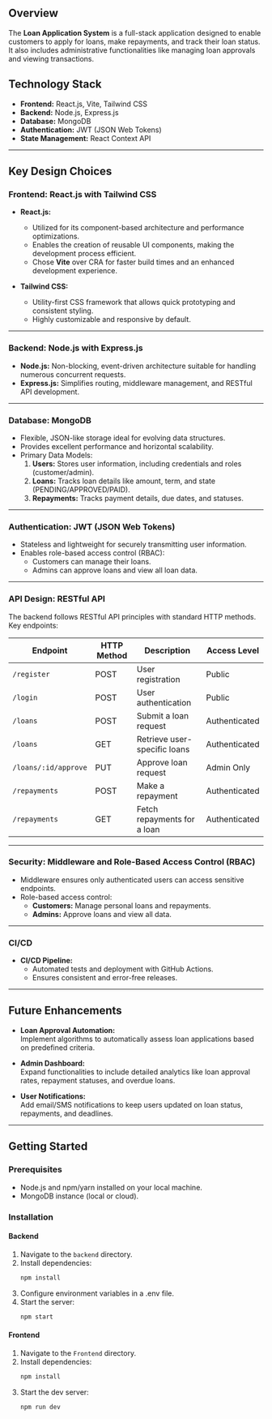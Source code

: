 
## Overview  
The **Loan Application System** is a full-stack application designed to enable customers to apply for loans, make repayments, and track their loan status. It also includes administrative functionalities like managing loan approvals and viewing transactions.  


## Technology Stack  
- **Frontend:** React.js, Vite, Tailwind CSS  
- **Backend:** Node.js, Express.js  
- **Database:** MongoDB  
- **Authentication:** JWT (JSON Web Tokens)  
- **State Management:** React Context API   

---

## Key Design Choices  

### **Frontend: React.js with Tailwind CSS**  
- **React.js:**  
  - Utilized for its component-based architecture and performance optimizations.  
  - Enables the creation of reusable UI components, making the development process efficient.  
  - Chose **Vite** over CRA for faster build times and an enhanced development experience.  

- **Tailwind CSS:**  
  - Utility-first CSS framework that allows quick prototyping and consistent styling.  
  - Highly customizable and responsive by default.  

---

### **Backend: Node.js with Express.js**  
- **Node.js:** Non-blocking, event-driven architecture suitable for handling numerous concurrent requests.  
- **Express.js:** Simplifies routing, middleware management, and RESTful API development.  

---

### **Database: MongoDB**  
- Flexible, JSON-like storage ideal for evolving data structures.  
- Provides excellent performance and horizontal scalability.  
- Primary Data Models:  
  1. **Users:** Stores user information, including credentials and roles (customer/admin).  
  2. **Loans:** Tracks loan details like amount, term, and state (PENDING/APPROVED/PAID).  
  3. **Repayments:** Tracks payment details, due dates, and statuses.  

---

### **Authentication: JWT (JSON Web Tokens)**  
- Stateless and lightweight for securely transmitting user information.  
- Enables role-based access control (RBAC):  
  - Customers can manage their loans.  
  - Admins can approve loans and view all loan data.  

---

### **API Design: RESTful API**  
The backend follows RESTful API principles with standard HTTP methods. Key endpoints:  

| Endpoint              | HTTP Method | Description                           | Access Level    |  
|-----------------------|-------------|---------------------------------------|-----------------|  
| `/register`           | POST        | User registration                     | Public          |  
| `/login`              | POST        | User authentication                   | Public          |  
| `/loans`              | POST        | Submit a loan request                 | Authenticated   |  
| `/loans`              | GET         | Retrieve user-specific loans          | Authenticated   |  
| `/loans/:id/approve`  | PUT         | Approve loan request                  | Admin Only      |  
| `/repayments`         | POST        | Make a repayment                      | Authenticated   |  
| `/repayments`         | GET         | Fetch repayments for a loan           | Authenticated   |  

---

### **Security: Middleware and Role-Based Access Control (RBAC)**  
- Middleware ensures only authenticated users can access sensitive endpoints.  
- Role-based access control:  
  - **Customers:** Manage personal loans and repayments.  
  - **Admins:** Approve loans and view all data.  

---

### **CI/CD**   
- **CI/CD Pipeline:**  
  - Automated tests and deployment with GitHub Actions.  
  - Ensures consistent and error-free releases.  

---

## Future Enhancements  
- **Loan Approval Automation:**  
  Implement algorithms to automatically assess loan applications based on predefined criteria.  

- **Admin Dashboard:**  
  Expand functionalities to include detailed analytics like loan approval rates, repayment statuses, and overdue loans.  

- **User Notifications:**  
  Add email/SMS notifications to keep users updated on loan status, repayments, and deadlines.  

---

## Getting Started  

### Prerequisites  
- Node.js and npm/yarn installed on your local machine.  
- MongoDB instance (local or cloud).  

### Installation  

#### Backend  
1. Navigate to the `backend` directory.  
2. Install dependencies:  
   ```bash  
   npm install  
3. Configure environment variables in a .env file.
4. Start the server:
      ```bash
      npm start

#### Frontend 
1. Navigate to the `Frontend` directory.  
2. Install dependencies:  
   ```bash  
   npm install  
3. Start the dev server:
      ```bash
      npm run dev

     
